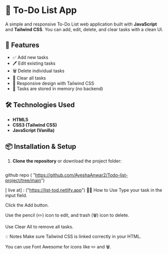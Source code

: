 # 📝 To-Do List App

A simple and responsive To-Do List web application built with **JavaScript** and **Tailwind CSS**. You can add, edit, delete, and clear tasks with a clean UI.

## 🚀 Features

- ✅ Add new tasks
- 🖊️ Edit existing tasks
- 🗑️ Delete individual tasks
- 🧹 Clear all tasks
- 📱 Responsive design with Tailwind CSS
- 💾 Tasks are stored in memory (no backend)

## 🛠️ Technologies Used

- **HTML5**
- **CSS3 (Tailwind CSS)**
- **JavaScript (Vanilla)**

## 📦 Installation & Setup

1. **Clone the repository** or download the project folder:
   ```bash
 github repo ( "https://github.com/AyeshaAnwar2/Todo-list-project/tree/main")

[ live at] : ("https://list-tod.netlify.app")
🧑‍💻 How to Use
Type your task in the input field.

Click the Add button.

Use the pencil (✏️) icon to edit, and trash (🗑️) icon to delete.

Use Clear All to remove all tasks.

💡 Notes
Make sure Tailwind CSS is linked correctly in your HTML.

You can use Font Awesome for icons like ✏️ and 🗑️.
